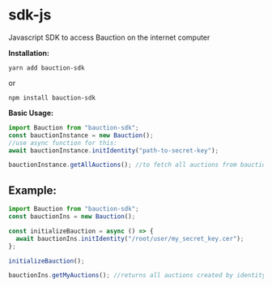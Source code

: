 # sdk-js

Javascript SDK to access Bauction on the internet computer

**Installation:**

```
yarn add bauction-sdk
```

or

```
npm install bauction-sdk
```

**Basic Usage:**

```js
import Bauction from "bauction-sdk";
const bauctionInstance = new Bauction();
//use async function for this:
await bauctionInstance.initIdentity("path-to-secret-key");

bauctionInstance.getAllAuctions(); //to fetch all auctions from bauction canister.
```

## Example:

```js
import Bauction from "bauction-sdk";
const bauctionIns = new Bauction();

const initializeBauction = async () => {
  await bauctionIns.initIdentity("/root/user/my_secret_key.cer");
};

initializeBauction();

bauctionIns.getMyAuctions(); //returns all auctions created by identity bauction is initialized with.
```
